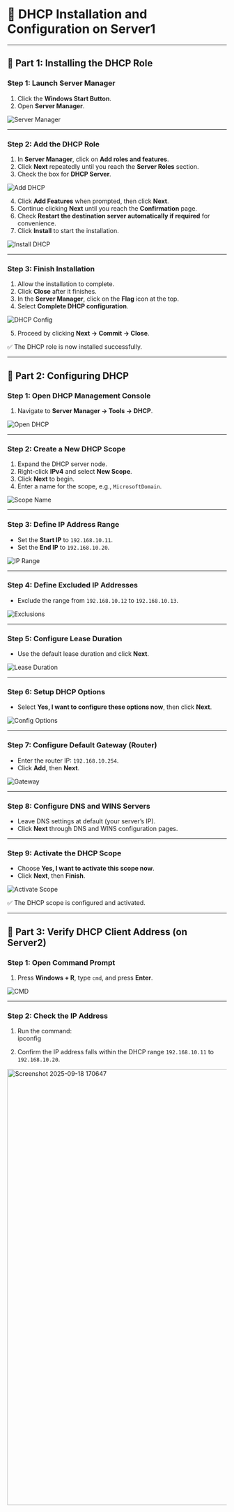 # 📘 DHCP Installation and Configuration on Server1

---

## 🔹 Part 1: Installing the DHCP Role

### Step 1: Launch Server Manager
1. Click the **Windows Start Button**.  
2. Open **Server Manager**.  

![Server Manager](https://github.com/user-attachments/assets/9ee5bcb0-b63f-4496-9185-c603ecd225bc)  

---

### Step 2: Add the DHCP Role
1. In **Server Manager**, click on **Add roles and features**.  
2. Click **Next** repeatedly until you reach the **Server Roles** section.  
3. Check the box for **DHCP Server**.  

![Add DHCP](https://github.com/user-attachments/assets/a380a22b-bc6b-4c00-82fd-9b9ef9e908a0)

4. Click **Add Features** when prompted, then click **Next**.  
5. Continue clicking **Next** until you reach the **Confirmation** page.  
6. Check **Restart the destination server automatically if required** for convenience.  
7. Click **Install** to start the installation.  

![Install DHCP](https://github.com/user-attachments/assets/ef1630d9-cee8-4135-98f3-9b6ed951290c)

---

### Step 3: Finish Installation
1. Allow the installation to complete.  
2. Click **Close** after it finishes.  
3. In the **Server Manager**, click on the **Flag** icon at the top.  
4. Select **Complete DHCP configuration**.  

![DHCP Config](https://github.com/user-attachments/assets/0689ed90-d1a2-4d82-b7df-a5607f5225f6)

5. Proceed by clicking **Next → Commit → Close**.  

✅ The DHCP role is now installed successfully.

---

## 🔹 Part 2: Configuring DHCP

### Step 1: Open DHCP Management Console
1. Navigate to **Server Manager → Tools → DHCP**.  

![Open DHCP](https://github.com/user-attachments/assets/27c30107-81b9-4ae8-826b-62f7ce7eceac)

---

### Step 2: Create a New DHCP Scope
1. Expand the DHCP server node.  
2. Right-click **IPv4** and select **New Scope**.  
3. Click **Next** to begin.  
4. Enter a name for the scope, e.g., `MicrosoftDomain`.  

![Scope Name](https://github.com/user-attachments/assets/7d8f1ff4-84a9-4597-9b86-39626b1ecaa5)

---

### Step 3: Define IP Address Range
- Set the **Start IP** to `192.168.10.11`.  
- Set the **End IP** to `192.168.10.20`.  

![IP Range](https://github.com/user-attachments/assets/a630a92b-223e-42ab-ab04-6b8667752ea4)

---

### Step 4: Define Excluded IP Addresses
- Exclude the range from `192.168.10.12` to `192.168.10.13`.  

![Exclusions](https://github.com/user-attachments/assets/0578ac16-551a-4ae3-8460-14a5c6507190)

---

### Step 5: Configure Lease Duration
- Use the default lease duration and click **Next**.  

![Lease Duration](https://github.com/user-attachments/assets/12eef570-7b82-4caa-b5bc-3349db9254e0)

---

### Step 6: Setup DHCP Options
- Select **Yes, I want to configure these options now**, then click **Next**.  

![Config Options](https://github.com/user-attachments/assets/acaabcc3-4416-43d6-8ac5-d2382c2abb01)

---

### Step 7: Configure Default Gateway (Router)
- Enter the router IP: `192.168.10.254`.  
- Click **Add**, then **Next**.  

![Gateway](https://github.com/user-attachments/assets/843e174b-b448-457c-8b13-568c66a56788)

---

### Step 8: Configure DNS and WINS Servers
- Leave DNS settings at default (your server’s IP).  
- Click **Next** through DNS and WINS configuration pages.  

---

### Step 9: Activate the DHCP Scope
- Choose **Yes, I want to activate this scope now**.  
- Click **Next**, then **Finish**.  

![Activate Scope](https://github.com/user-attachments/assets/a862f183-a8a8-44b3-88d4-812e5f4292b4)

✅ The DHCP scope is configured and activated.

---

## 🔹 Part 3: Verify DHCP Client Address (on Server2)

### Step 1: Open Command Prompt
1. Press **Windows + R**, type `cmd`, and press **Enter**.  

![CMD](https://github.com/user-attachments/assets/68203c03-e563-4eac-a790-71e05761a907)

---

### Step 2: Check the IP Address
1. Run the command:  
ipconfig

2. Confirm the IP address falls within the DHCP range `192.168.10.11` to `192.168.10.20`.  

<img width="1919" height="1000" alt="Screenshot 2025-09-18 170647" src="https://github.com/user-attachments/assets/2124b2d0-03a4-4961-9923-aadbf772066a" />
